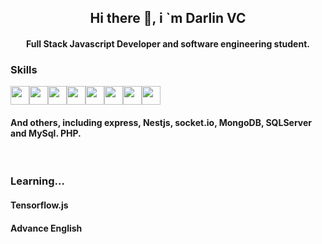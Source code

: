 <h2 align="center">Hi there 👋, i `m Darlin VC</h2>
<h4 align="center">Full Stack Javascript Developer and software engineering student.</h4>

<h3>Skills</h3>
<div style="display:flex; flex-direction: row;">
 <img src="https://cdn-icons-png.flaticon.com/512/1051/1051277.png" width="30" heigth="30">
 <img src="https://cdn-icons-png.flaticon.com/512/919/919826.png" width="30" heigth="30">
 <img src="https://upload.wikimedia.org/wikipedia/commons/thumb/c/cf/Angular_full_color_logo.svg/1200px-Angular_full_color_logo.svg.png" width="30" heigth="30">
 <img src="https://cdn-icons-png.flaticon.com/512/5968/5968292.png" width="30" heigth="30">
 <img src="https://cdn-icons-png.flaticon.com/512/5968/5968381.png" width="30" heigth="30">
 <img src="https://cdn-icons-png.flaticon.com/512/4494/4494748.png" width="30" heigth="30">
 <img src="https://cdn-icons-png.flaticon.com/512/919/919825.png" width="30" heigth="30">
 <img src="https://cdn-icons-png.flaticon.com/512/5968/5968350.png" width="30" heigth="30">
</div>

<h4>And others, including express, Nestjs, socket.io, MongoDB, SQLServer and MySql. PHP.</h4>
<br>
<h3>Learning...</h3>
<h4>Tensorflow.js</h4>
<h4>Advance English</h4>
